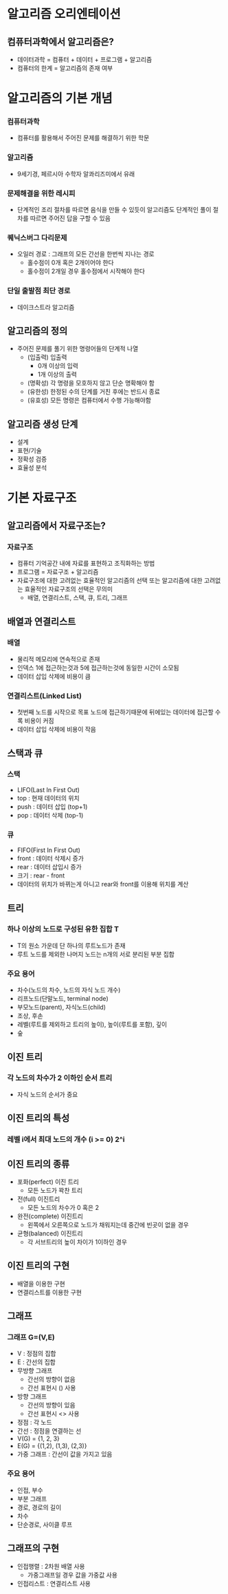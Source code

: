 # 알고리즘 오리엔테이션
## 컴퓨터과학에서 알고리즘은?
* 데이터과학 = 컴퓨터 + 데이터 + 프로그램 + 알고리즘
* 컴퓨터의 한계 = 알고리즘의 존재 여부

# 알고리즘의 기본 개념
### 컴퓨터과학
* 컴퓨터를 활용해서 주어진 문제를 해결하기 위한 학문

### 알고리즘
* 9세기경, 페르시아 수학자 알콰리즈미에서 유래

### 문제해결을 위한 레시피
* 단계적인 조리 절차를 따르면 음식을 만들 수 있듯이 알고리즘도 단계적인 풀이 절차를 따르면 주어진 답을 구할 수 있음

### 퀘닉스버그 다리문제
* 오일러 경로 : 그래프의 모든 간선을 한번씩 지나는 경로
  * 홀수점이 0개 혹은 2개이어야 한다
  * 홀수점이 2개일 경우 홀수점에서 시작해야 한다

### 단일 출발점 최단 경로
* 데이크스트라 알고리즘

## 알고리즘의 정의
* 주어진 문제를 풀기 위한 명령어들의 단계적 나열
  * (입출력) 입출력
    * 0개 이상의 입력
    * 1개 이상의 출력
  * (명확성) 각 명령을 모호하지 않고 단순 명확해야 함
  * (유한성) 한정된 수의 단계를 거친 후에는 반드시 종료
  * (유효성) 모든 명령은 컴퓨터에서 수행 가능해야함

## 알고리즘 생성 단계
* 설계
* 표현/기술
* 정확성 검증
* 효율성 분석

# 기본 자료구조
## 알고리즘에서 자료구조는?
### 자료구조
* 컴퓨터 기억공간 내에 자료를 표현하고 조직화하는 방법
* 프로그램 = 자료구조 + 알고리즘
* 자료구조에 대한 고려없는 효율적인 알고리즘의 선택 또는 알고리즘에 대한 고려없는 효율적인 자료구조의 선택은 무의미
  * 배열, 연결리스트, 스택, 큐, 트리, 그래프

## 배열과 연결리스트
### 배열
* 물리적 메모리에 연속적으로 존재
* 인덱스 1에 접근하는것과 5에 접근하는것에 동일한 시간이 소모됨
* 데이터 삽입 삭제에 비용이 큼

### 연결리스트(Linked List)
* 첫번째 노드를 시작으로 목표 노드에 접근하기때문에 뒤에있는 데이터에 접근할 수록 비용이 커짐
* 데이터 삽입 삭제에 비용이 작음

## 스택과 큐
### 스택
* LIFO(Last In First Out)
* top : 현재 데이터의 위치
* push : 데이터 삽입 (top+1)
* pop : 데이터 삭제 (top-1)

### 큐
* FIFO(First In First Out)
* front : 데이터 삭제시 증가
* rear : 데이터 삽입시 증가
* 크기 : rear - front
* 데이터의 위치가 바뀌는게 아니고 rear와 front를 이용해 위치를 계산

## 트리
### 하나 이상의 노드로 구성된 유한 집합 T
* T의 원소 가운데 단 하나의 루트노드가 존재
* 루트 노드를 제외한 나머지 노드는 n개의 서로 분리된 부분 집합

### 주요 용어
* 차수(노드의 차수, 노드의 자식 노드 개수)
* 리프노드(단말노드, terminal node)
* 부모노드(parent), 자식노드(child)
* 조상, 후손
* 레벨(루트를 제외하고 트리의 높이), 높이(루트를 포함), 깊이
* 숲

## 이진 트리
### 각 노드의 차수가 2 이하인 순서 트리
* 자식 노드의 순서가 중요

## 이진 트리의 특성
### 레벨 i에서 최대 노드의 개수 (i >= 0) 2^i

## 이진 트리의 종류
* 포화(perfect) 이진 트리
  * 모든 노드가 꽉찬 트리
* 전(full) 이진트리
  * 모든 노드의 차수가 0 혹은 2
* 완전(complete) 이진트리
  * 왼쪽에서 오른쪽으로 노드가 채워지는데 중간에 빈곳이 없을 경우
* 균형(balanced) 이진트리
  * 각 서브트리의 높이 차이가 1이하인 경우

## 이진 트리의 구현
* 배열을 이용한 구현
* 연결리스트를 이용한 구현

## 그래프
### 그래프 G=(V,E)
* V : 정점의 집합
* E : 간선의 집합
* 무방향 그래프
  * 간선의 방향이 없음
  * 간선 표현시 () 사용
* 방향 그래프
  * 간선의 방향이 있음
  * 간선 표현시 <> 사용
* 정점 : 각 노드
* 간선 : 정점을 연결하는 선
* V(G) = {1, 2, 3}
* E(G) = {(1,2), (1,3), (2,3)}
* 가중 그래프 : 간선이 값을 가지고 있음

### 주요 용어
* 인접, 부수
* 부분 그래프
* 경로, 경로의 길이
* 차수
* 단순경로, 사이클 루프

## 그래프의 구현
* 인접행렬 : 2차원 배열 사용
  * 가중그래프일 경우 값을 가중값 사용
* 인접리스트 : 연결리스트 사용
